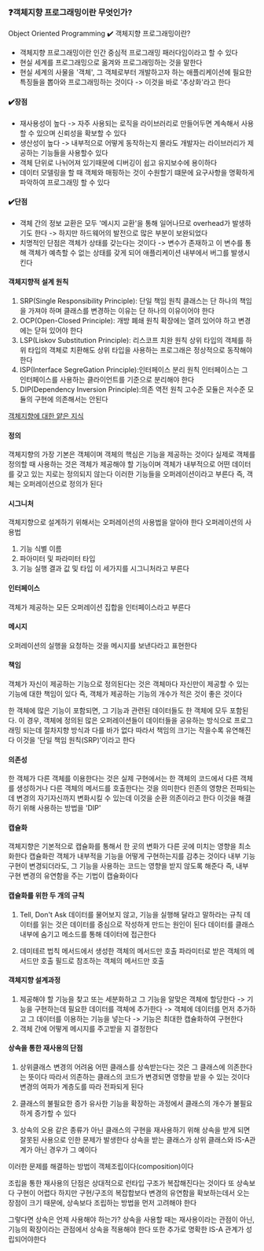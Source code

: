 ### ❓객체지향 프로그래밍이란 무엇인가?
Object Oriented Programming
✔️ 객체지향 프로그래밍이란?
* 객체지향 프로그래밍이란 인간 중심적 프로그래밍 패러다임이라고 할 수 있다
* 현실 세계를 프로그래밍으로 옮겨와 프로그래밍하는 것을 말한다
* 현실 세계의 사물을 '객체', 그 객체로부터 개발하고자 하는 애플리케이션에 필요한 특징들을 뽑아와 프로그래밍하는 것이다
-> 이것을 바로 '추상화'라고 한다

#### ✔️장점
* 재사용성이 높다
-> 자주 사용되는 로직을 라이브러리로 만들어두면 계속해서 사용할 수 있으며 신뢰성을 확보할 수 있다
* 생산성이 높다
-> 내부적으로 어떻게 동작하는지 몰라도 개발자는 라이브러리가 제공하는 기능들을 사용할수 있다
* 객체 단위로 나뉘어져 있기때문에 디버깅이 쉽고 유지보수에 용이하다
* 데이터 모델링을 할 때 객체와 매핑하는 것이 수원할기 떄문에 요구사항을 명확하게 파악하여 프로그래밍 할 수 있다

#### ✔️단점
* 객체 간의 정보 교환은 모두 '메시지 교환'을 통해 일어나므로 overhead가 발생하기도 한다
-> 하지만 하드웨어의 발전으로 많은 부분이 보완되었다
* 치명적인 단점은 객체가 상태를 갖는다는 것이다
-> 변수가 존재하고 이 변수를 통해 객체가 예측할 수 없는 상태를 갖게 되어 애플리케이션 내부에서 버그를 발생시킨다

#### 객체지향적 설계 원칙
1. SRP(Single Responsibility Principle): 단일 책임 원칙
클래스는 단 하나의 책임을 가져야 하며 클래스를 변경하는 이유는 단 하나의 이유이어야 한다
2. OCP(Open-Closed Principle): 개방 폐쇄 원칙
확장에는 열려 있어야 하고 변경에는 닫혀 있어야 한다
3. LSP(Liskov Substitution Principle): 리스코프 치완 원칙
상위 타입의 객체를 하위 타입의 객체로 치환해도 상위 타입을 사용하는 프로그래은 정상적으로 동작해야 한다
4. ISP(Interface SegreGation Principle):인터페이스 분리 원칙
인터페이스는 그 인터페이스를 사용하는 클라이언트를 기준으로 분리해야 한다
5. DIP(Dependency Inversion Principle):의존 역전 원칙
고수준 모듈은 저수준 모듈의 구현에 의존해서는 안된다

[객체지향에 대한 얕은 지식](http://asfirstalways.tistory.com/177)

#### 정의
객체지향의 가장 기본은 객체이며 객체의 핵심은 기능을 제공하는 것이다
실제로 객체를 정의할 때 사용하는 것은 객체가 제공해야 할 기능이며
객체가 내부적으로 어떤 데이터를 갖고 있는 지로는 정의되지 않는다
이러한 기능들을 오퍼레이션이라고 부른다
즉, 객체는 오퍼레이션으로 정의가 된다

#### 시그니처
객체지향으로 설계하기 위해서는 오퍼레이션의 사용법을 알아야 한다
오퍼레이션의 사용법
1. 기능 식별 이름
2. 파아미터 및 파라미터 타입
3. 기능 실행 결과 값 및 타입
이 세가지를 시그니처라고 부른다

#### 인터페이스
객체가 제공하는 모든 오퍼레이션 집합을 인터페이스라고 부른다

#### 메시지
오퍼레이션의 실행을 요청하는 것을 메시지를 보낸다라고 표현한다

#### 책임
객체가 자신이 제공하는 기능으로 정의된다는 것은 객체마다 자신만이 제공할 수 있는 기능에 대한 책임이 있다
즉, 객체가 제공하는 기능의 개수가 적은 것이 좋은 것이다

한 객체에 많은 기능이 포함되면, 그 기능과 관련된 데이터들도 한 객체에 모두 포함된다.
이 경우, 객체에 정의된 많은 오퍼레이션들이 데이터들을 공유하는 방식으로 프로그래밍 되는데 절차지향 방식과 다를 바가 없다
따라서 책임의 크기는 작을수록 유연해진다
이것을 '단일 책임 원칙(SRP)'이라고 한다

#### 의존성
한 객체가 다른 객체를 이용한다는 것은 실제 구현에서는 한 객체의 코드에서 다른 객체를 생성하거나 다른 객체의 메서드를 호출한다는 것을 의미한다
읜존의 영향은 전파되는데 변경의 자기자신까지 변화시킬 수 있는데 이것을 순환 의존이라고 한다
이것을 해결하기 위해 사용하는 방법을 'DIP'

#### 캡슐화
객체지향은 기본적으로 캡슐화를 통해서 한 곳의 변화가 다른 곳에 미치는 영향을 최소화한다
캡슐화란 객체가 내부적을 기능을 어떻게 구현하는지를 감추는 것이다
내부 기능 구현이 변경되더라도, 그 기능을 사용하는 코드는 영향을 받지 않도록 해준다
즉, 내부 구현 변경의 유연함을 주는 기법이 캡슐화이다

#### 캡슐화를 위한 두 개의 규칙
1. Tell, Don't Ask
데이터를 물어보지 않고, 기능을 실행해 달라고 말하라는 규칙
데이터를 읽는 것은 데이터를 중심으로 작성하게 만드는 원인이 된다
데이터를 클래스 내부에 숨기고 메소드를 통해 데이터에 접근한다

2. 데미테르 법칙
메서드에서 생성한 객체의 메서드만 호출
파라미터로 받은 객체의 메서드만 호출
필드로 참조하는 객체의 메서드만 호출

#### 객체지향 설계과정
1. 제공해야 할 기능을 찾고 또는 세분화하고 그 기능을 알맞은 객체에 할당한다
-> 기능을 구현하는데 필요한 데이터를 객체에 추가한다
-> 객체에 데이터를 먼저 추가하고 그 데이터를 이용하는 기능을 넣는다
-> 기능은 최대한 캡슐화하여 구현한다
2. 객체 간에 어떻게 메시지를 주고받을 지 결정한다

#### 상속을 통한 재사용의 단점
1. 상위클래스 변경의 어려움
어떤 클래스를 상속받는다는 것은 그 클래스에 의존한다는 뜻이다
따라서 의존하는 클래스의 코드가 변경되면 영향을 받을 수 있는 것이다
변경의 여파가 계층도를 따라 전파되게 된다

2. 클래스의 불필요한 증가
유사한 기능을 확장하는 과정에서 클래스의 개수가 불필요하게 증가할 수 있다

3. 상속의 오용
같은 종류가 아닌 클래스의 구현을 재사용하기 위해 상속을 받게 되면 잘못된 사용으로 인한 문제가 발생한다
상속을 받는 클래스가 상위 클래스와 IS-A관계가 아닌 경우가 그 예이다

이러한 문제를 해결하는 방법이 객체조립이다(composition)이다

조립을 통한 재사용의 단점은 상대적으로 런타입 구조가 복잡해진다는 것이다
또 상속보다 구현이 어렵다
하지만 구현/구조의 복잡합보다 변경의 유연함을 확보하는데서 오는 장점이 크기 때문에, 상속보다 조립하는 방법을 먼저 고려해야 한다

그렇다면 상속은 언제 사용해야 하는가?
상속을 사용할 때는 재사용이라는 관점이 아닌, 기능의 확장이라는 관점에서 상속을 적용해야 한다
또한 추가로 명확한 IS-A 관계가 성립되어야한다